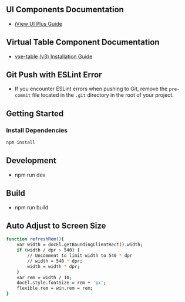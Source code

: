 ## UI Components Documentation
- [iView UI Plus Guide](https://www.iviewui.com/view-ui-plus/guide/introduce)

## Virtual Table Component Documentation
- [vxe-table (v3) Installation Guide](https://vxetable.cn/v3/#/table/start/install)

## Git Push with ESLint Error
- If you encounter ESLint errors when pushing to Git, remove the `pre-commit` file located in the `.git` directory in the root of your project.

## Getting Started

### Install Dependencies
```bash
npm install
```
## Development
- npm run dev
## Build
- npm run build
## Auto Adjust to Screen Size
```bash
function refreshRem(){
    var width = docEl.getBoundingClientRect().width;
    if (width / dpr > 540) {
        // Uncomment to limit width to 540 * dpr
        // width = 540 * dpr;
        width = width * dpr;
    }
    var rem = width / 10;
    docEl.style.fontSize = rem + 'px';
    flexible.rem = win.rem = rem;
}
```
